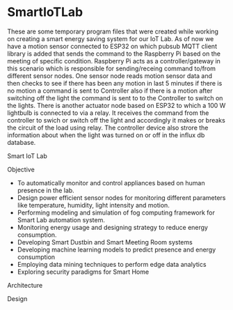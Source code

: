 # SmartIoTLab

These are some temporary program files that were created while working on creating a smart energy saving system for our IoT Lab.
As of now we have a motion sensor connected to ESP32 on which pubsub MQTT client library is added that sends the command to the 
Raspberry Pi based on the meeting of specific condition. Raspberry Pi acts as a controller/gateway in this scenario which is 
responsible for sending/receing command to/from different sensor nodes. One sensor node reads motion sensor data and then
checks to see if there has been any motion in last 5 minutes if there is no motion a command is sent to Controller also if there 
is a motion after switching off the light the command is sent to to the Controller to switch on the lights. There is another actuator
node based on ESP32 to which a 100 W lightbulb is connected to via a relay. It receives the command from the controller to swich or
switch off the light and accordingly it makes or breaks the circuit of the load using relay. The controller device also strore
the information about when the light was turned on or off in the influx db database.

Smart IoT Lab

Objective
* To automatically monitor and control appliances based on human presence in the lab.
* Design power efficient sensor nodes for monitoring different parameters like temperature, humidity, light intensity and motion.
* Performing modeling and simulation of fog computing framework for Smart Lab automation system.
* Monitoring energy usage and designing strategy to reduce energy consumption.
* Developing Smart Dustbin and Smart Meeting Room systems
* Developing machine learning models to predict presence and energy consumption
* Employing data mining techniques to perform edge data analytics
* Exploring security paradigms for Smart Home

Architecture


Design


